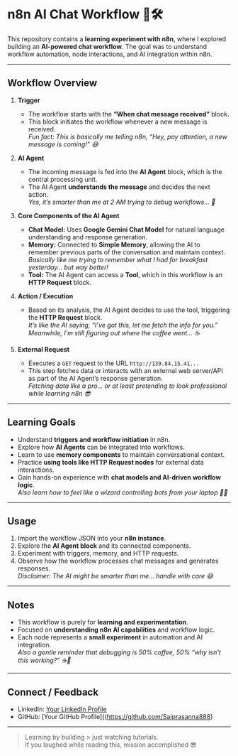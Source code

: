 # n8n AI Chat Workflow 🤖🛠️

This repository contains a **learning experiment with n8n**, where I explored building an **AI-powered chat workflow**. The goal was to understand workflow automation, node interactions, and AI integration within n8n.  

---

## **Workflow Overview**

1. **Trigger**
   - The workflow starts with the **“When chat message received”** block.  
   - This block initiates the workflow whenever a new message is received.  
   *Fun fact: This is basically me telling n8n, “Hey, pay attention, a new message is coming!” 😅*

2. **AI Agent**
   - The incoming message is fed into the **AI Agent** block, which is the central processing unit.  
   - The AI Agent **understands the message** and decides the next action.  
   *Yes, it’s smarter than me at 2 AM trying to debug workflows… 🫣*

3. **Core Components of the AI Agent**
   - **Chat Model:** Uses **Google Gemini Chat Model** for natural language understanding and response generation.  
   - **Memory:** Connected to **Simple Memory**, allowing the AI to remember previous parts of the conversation and maintain context.  
     *Basically like me trying to remember what I had for breakfast yesterday… but way better!*  
   - **Tool:** The AI Agent can access a **Tool**, which in this workflow is an **HTTP Request** block.

4. **Action / Execution**
   - Based on its analysis, the AI Agent decides to use the tool, triggering the **HTTP Request** block.  
   *It’s like the AI saying, “I’ve got this, let me fetch the info for you.” Meanwhile, I’m still figuring out where the coffee went… ☕*

5. **External Request**
   - Executes a `GET` request to the URL `http://139.84.15.41...`  
   - This step fetches data or interacts with an external web server/API as part of the AI Agent’s response generation.  
   *Fetching data like a pro… or at least pretending to look professional while learning n8n 😎*

---

## **Learning Goals**
- Understand **triggers and workflow initiation** in n8n.  
- Explore how **AI Agents** can be integrated into workflows.  
- Learn to use **memory components** to maintain conversational context.  
- Practice **using tools like HTTP Request nodes** for external data interactions.  
- Gain hands-on experience with **chat models and AI-driven workflow logic**.  
*Also learn how to feel like a wizard controlling bots from your laptop 🧙‍♂️*

---

## **Usage**
1. Import the workflow JSON into your **n8n instance**.  
2. Explore the **AI Agent block** and its connected components.  
3. Experiment with triggers, memory, and HTTP requests.  
4. Observe how the workflow processes chat messages and generates responses.  
*Disclaimer: The AI might be smarter than me… handle with care 😅*

---

## **Notes**
- This workflow is purely for **learning and experimentation**.  
- Focused on **understanding n8n AI capabilities** and workflow logic.  
- Each node represents a **small experiment** in automation and AI integration.  
*Also a gentle reminder that debugging is 50% coffee, 50% “why isn’t this working?” ☕🤯*

---

## **Connect / Feedback**
- LinkedIn: [Your LinkedIn Profile](https://www.linkedin.com/in/muppallasaiprasanna/)  
- GitHub: [Your GitHub Profile]((https://github.com/Saiprasanna888)  

---

> Learning by building > just watching tutorials.  
> If you laughed while reading this, mission accomplished 😎
